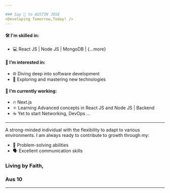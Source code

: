 ```yaml
---

### Say 👋 to AUSTIN JOSE
<Developing Tomorrow,Today! />
---
```


#### 🛠️ I'm skilled in:
- 💻 React JS | Node JS | MongoDB | {...more}

#### 👀 I’m interested in:
- 🌐 Diving deep into software development
- 🚀 Exploring and mastering new technologies

#### 🌱 I’m currently working:
- 🔥 Next.js
- ⚛️ Learning Advanced concepts in React JS and Node JS | Backend
- ☕ Yet to start Networking, DevOps ...

---

A strong-minded individual with the flexibility to adapt to various environments. I am always ready to contribute to growth through my:
- 🧠 Problem-solving abilities
- 🗣️ Excellent communication skills


### Living by Faith,  
### Aus 10

---
